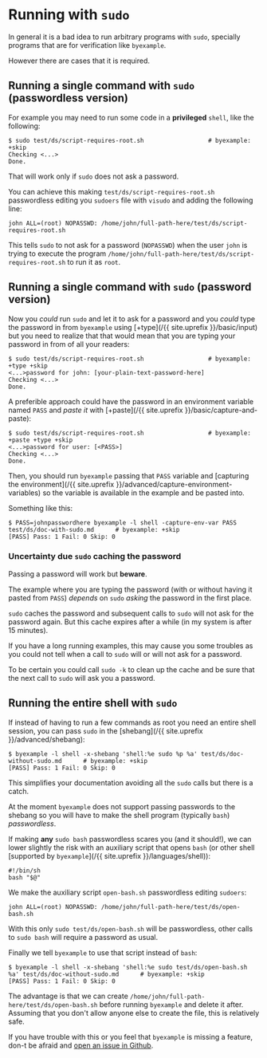# Running with `sudo`

In general it is a bad idea to run arbitrary programs with `sudo`,
specially programs that are for verification like `byexample`.

However there are cases that it is required.

## Running a single command with `sudo` (passwordless version)

For example you may need to run some code in a **privileged** `shell`,
like the following:

```shell
$ sudo test/ds/script-requires-root.sh                  # byexample: +skip
Checking <...>
Done.
```

That will work only if `sudo` does not ask a password.

You can achieve this making `test/ds/script-requires-root.sh`
passwordless editing you `sudoers` file with `visudo` and adding the
following line:


```
john ALL=(root) NOPASSWD: /home/john/full-path-here/test/ds/script-requires-root.sh
```

This tells `sudo` to not ask for a password (`NOPASSWD`) when the user
`john` is trying to execute the program
`/home/john/full-path-here/test/ds/script-requires-root.sh` to run it as
`root`.

## Running a single command with `sudo` (password version)

Now you *could* run `sudo` and let it to ask for a password and you
*could* type the password in from `byexample` using
[+type](/{{ site.uprefix }}/basic/input) but you need to realize that
that would mean that you are typing your password in from of all your
readers:

```shell
$ sudo test/ds/script-requires-root.sh                  # byexample: +type +skip
<...>password for john: [your-plain-text-password-here]
Checking <...>
Done.
```

A preferible approach could have the password in an environment variable
named `PASS` and *paste it* with
[+paste](/{{ site.uprefix }}/basic/capture-and-paste):


```shell
$ sudo test/ds/script-requires-root.sh                  # byexample: +paste +type +skip
<...>password for user: [<PASS>]
Checking <...>
Done.
```

Then, you should run `byexample` passing that `PASS` variable and
[capturing the environment](/{{ site.uprefix }}/advanced/capture-environment-variables)
so the variable is available in the example and be pasted into.

Something like this:

```shell
$ PASS=johnpasswordhere byexample -l shell -capture-env-var PASS test/ds/doc-with-sudo.md      # byexample: +skip
[PASS] Pass: 1 Fail: 0 Skip: 0
```

### Uncertainty due `sudo` caching the password

Passing a password will work but **beware**.

The example where you are typing the password (with or without having it
pasted from `PASS`) *depends* on `sudo` *asking* the password in the first
place.

`sudo` caches the password and subsequent calls to `sudo` will not
ask for the password again. But this cache expires after a while (in my
system is after 15 minutes).


If you have a long running examples, this may cause you some troubles
as you could not tell when a call to `sudo` will or will not ask for a
password.

To be certain you could call `sudo -k` to clean up the cache and be sure
that the next call to `sudo` will ask you a password.

## Running the entire shell with `sudo`

If instead of having to run a few commands as root you need an entire
shell session, you can pass `sudo` in the
[shebang](/{{ site.uprefix }}/advanced/shebang):

```shell
$ byexample -l shell -x-shebang 'shell:%e sudo %p %a' test/ds/doc-without-sudo.md      # byexample: +skip
[PASS] Pass: 1 Fail: 0 Skip: 0
```

This simplifies your documentation avoiding all the `sudo` calls but
there is a catch.

At the moment `byexample` does not support passing passwords to the
shebang so you will have to make the shell program (typically `bash`)
*passwordless*.

If making **any** `sudo bash` passwordless scares you (and it should!),
we can lower slightly the risk with an auxiliary script that opens `bash` (or other
shell [supported by `byexample`](/{{ site.uprefix }}/languages/shell)):

```
#!/bin/sh
bash "$@"
```

We make the auxiliary script `open-bash.sh` passwordless editing
`sudoers`:

```
john ALL=(root) NOPASSWD: /home/john/full-path-here/test/ds/open-bash.sh
```

With this only `sudo test/ds/open-bash.sh` will be passwordless, other
calls to `sudo bash` will require a password as usual.

Finally we tell `byexample` to use that script instead of `bash`:

```shell
$ byexample -l shell -x-shebang 'shell:%e sudo test/ds/open-bash.sh %a' test/ds/doc-without-sudo.md      # byexample: +skip
[PASS] Pass: 1 Fail: 0 Skip: 0
```

The advantage is that we can create
`/home/john/full-path-here/test/ds/open-bash.sh` before running
`byexample` and delete it after. Assuming that you don't allow anyone
else to create the file, this is relatively safe.

If you have trouble with this or you feel that `byexample` is missing a
feature, don-t be afraid and [open an issue in Github](https://github.com/byexamples/byexample/issues).
